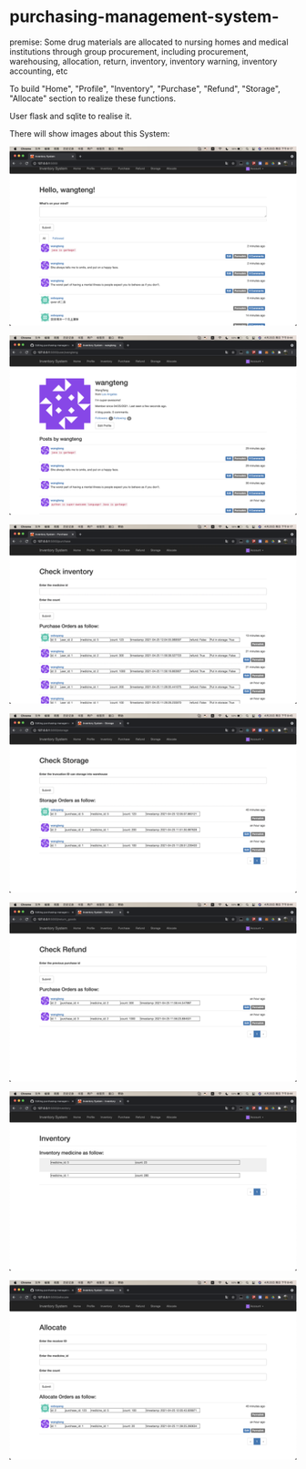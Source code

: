 # purchasing-management-system-

premise:
Some drug materials are allocated to nursing homes and medical institutions through group procurement, including procurement, warehousing, allocation, return, inventory, inventory warning, inventory accounting, etc

To build "Home", "Profile", "Inventory", "Purchase", "Refund", "Storage", "Allocate" section to realize these functions. 

User flask and sqlite to realise it. 

There will show images about this System:

![picture1](image/picture1.png)

![picture3](image/picture3.png)

![picture2](image/picture2.png)

![picture6](image/picture6.png)

![picture5](image/picture5.png)

![picture4](image/picture4.png)

![picture7](image/picture7.png)

